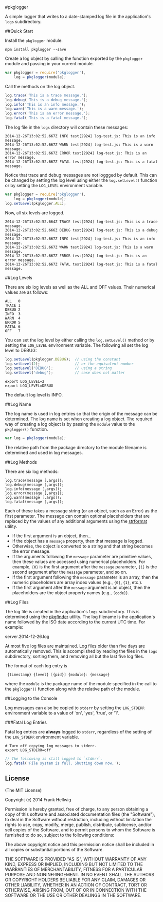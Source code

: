 #pkglogger

A simple logger that writes to a date-stamped log file in the application's `logs` subdirectory.

##Quick Start

Install the `pkglogger` module.

```no-highlight
npm install pkglogger --save
```

Create a log object by calling the function exported by the `pkglogger` module and passing in your current module.

```javascript
var pkglogger = require('pkglogger'),
    log = pkglogger(module);
```

Call the methods on the log object.

```javascript
log.trace('This is a trace message.');
log.debug('This is a debug message.');
log.info('This is an info message.');
log.warn('This is a warn message.');
log.error('This is an error message.');
log.fatal('This is a fatal message.');
```

The log file in the `logs` directory will contain these messages:

```no-highlight
2014-12-26T13:02:52.667Z INFO test[2924] log-test.js: This is an info message.
2014-12-26T13:02:52.667Z WARN test[2924] log-test.js: This is a warn message.
2014-12-26T13:02:52.667Z ERROR test[2924] log-test.js: This is an error message.
2014-12-26T13:02:52.667Z FATAL test[2924] log-test.js: This is a fatal message.
```

Notice that trace and debug messages are not loggged by default. This can be
changed by setting the log level using either the `log.setLevel()`
function or by setting the `LOG_LEVEL` environment variable.

```javascript
var pkglogger = require('pkglogger'),
    log = pkglogger(module);
log.setLevel(pkglogger.ALL);
```

Now, all six levels are logged.

```no-highlight
2014-12-26T13:02:52.664Z TRACE test[2924] log-test.js: This is a trace message.
2014-12-26T13:02:52.666Z DEBUG test[2924] log-test.js: This is a debug message.
2014-12-26T13:02:52.667Z INFO test[2924] log-test.js: This is an info message.
2014-12-26T13:02:52.667Z WARN test[2924] log-test.js: This is a warn message.
2014-12-26T13:02:52.667Z ERROR test[2924] log-test.js: This is an error message.
2014-12-26T13:02:52.667Z FATAL test[2924] log-test.js: This is a fatal message.
```

##Log Levels

There are six log levels as well as the ALL and OFF values.
Their numerical values are as follows:

```no-highlight
ALL   0
TRACE 1
DEBUG 2
INFO  3
WARN  4
ERROR 5
FATAL 6
OFF   7
```

You can set the log level by either calling the `log.setLevel()` method or by
setting the `LOG_LEVEL` environment variable. The following all set the log
level to DEBUG:

```javascript
log.setLevel(pkglogger.DEBUG);  // using the constant
log.setLevel(2);                // or the equivalent number
log.setLevel('DEBUG');          // using a string
log.setLevel('debug');          // case does not matter
```
```no-highlight
export LOG_LEVEL=2
export LOG_LEVEL=DEBUG
```

The default log level is INFO.

##Log Name

The log name is used in log entries so that the origin of the message can be
determined. The log name is set when creating a log object. The required way
of creating a log object is by passing the `module` value to the `pkglogger()`
function.

```javascript
var log = pkglogger(module);
```

The relative path from the package directory to the module filename is
determined and used in log messages.

##Log Methods

There are six log methods:

```no-highlight
log.trace(message [,args]);
log.debug(message [,args]);
log.info(message [,args]);
log.error(message [,args]);
log.warn(message [,args]);
log.fatal(message [,args]);
```

Each of these takes a message string (or an object, such as an Error) as the
first parameter. The message can contain optional placeholders that are
replaced by the values of any additional arguments using the
[strformat](https://github.com/fhellwig/strformat) utility.

- If the first argument is an object, then...
- If the object has a `message` property, then that message is logged.
- Otherwise, the object is converted to a string and that string becomes the error message.
- If the arguments following the `message` parameter are primitive values, then these values are accessed using numerical placeholders. For example, `{0}` is the first argument after the `message` parameter, `{1}` is the second argument after the `message` parameter, and so on.
- If the first argument following the `message` parameter is an array, then the numeric placeholders are array index values (e.g., `{0}`, `{1}`, etc.).
- If the first argument after the `message` argument is an object, then the placeholders are the object property names (e.g., `{code}`).

##Log Files

The log file is created in the application's `logs` subdirectory. This is
determined using the [pkgfinder](https://github.com/fhellwig/pkgfinder)
utility. The log filename is the application's name followed by the ISO date
according to the current UTC time. For example:

server.2014-12-26.log 

At most five log files are maintained. Log files older than five days are
automatically removed. This is accomplished by reading the files in the `logs`
subdirectory, sorting them, and removing all but the last five log files.

The format of each log entry is

     {timestamp} {level} [{pid}] {module}: {message}

where the `module` is the package name of the module specified in the call to
the `pkglogger()` function along with the relative path of the module. 

##Logging to the Console

Log messages can also be copied to `stderr` by setting the `LOG_STDERR`
environment variable to a value of 'on', 'yes', 'true', or '1'.

###Fatal Log Entries

Fatal log entries are **always** logged to `stderr`, regardless of the setting
of the `LOG_STDERR` environment variable.

```no-highlight
# Turn off copying log messages to stderr.
export LOG_STDERR=off
```

```javascript
// The following is still logged to `stderr`.
log.fatal('File system is full. Shutting down now.');
```

## License

(The MIT License)

Copyright (c) 2014 Frank Hellwig

Permission is hereby granted, free of charge, to any person obtaining a copy of this software and associated documentation files (the "Software"), to deal in the Software without restriction, including without limitation the rights to use, copy, modify, merge, publish, distribute, sublicense, and/or sell copies of the Software, and to permit persons to whom the Software is furnished to do so, subject to the following conditions:

The above copyright notice and this permission notice shall be included in all copies or substantial portions of the Software.

THE SOFTWARE IS PROVIDED "AS IS", WITHOUT WARRANTY OF ANY KIND, EXPRESS OR IMPLIED, INCLUDING BUT NOT LIMITED TO THE WARRANTIES OF MERCHANTABILITY, FITNESS FOR A PARTICULAR PURPOSE AND NONINFRINGEMENT. IN NO EVENT SHALL THE AUTHORS OR COPYRIGHT HOLDERS BE LIABLE FOR ANY CLAIM, DAMAGES OR OTHER LIABILITY, WHETHER IN AN ACTION OF CONTRACT, TORT OR OTHERWISE, ARISING FROM, OUT OF OR IN CONNECTION WITH THE SOFTWARE OR THE USE OR OTHER DEALINGS IN THE SOFTWARE.

